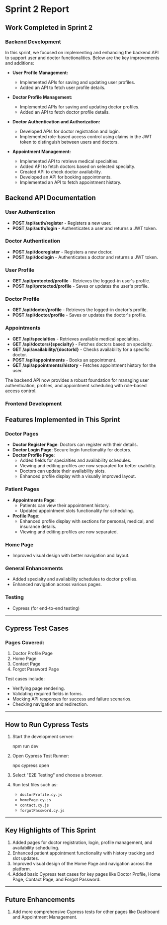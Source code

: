 # Sprint 2 Report

## Work Completed in Sprint 2

### Backend Development

In this sprint, we focused on implementing and enhancing the backend API to support user and doctor functionalities. Below are the key improvements and additions:

- **User Profile Management:**
  - Implemented APIs for saving and updating user profiles.
  - Added an API to fetch user profile details.

- **Doctor Profile Management:**
  - Implemented APIs for saving and updating doctor profiles.
  - Added an API to fetch doctor profile details.

- **Doctor Authentication and Authorization:**
  - Developed APIs for doctor registration and login.
  - Implemented role-based access control using claims in the JWT token to distinguish between users and doctors.

- **Appointment Management:**
  - Implemented API to retrieve medical specialties.
  - Added API to fetch doctors based on selected specialty.
  - Created API to check doctor availability.
  - Developed an API for booking appointments.
  - Implemented an API to fetch appointment history.

## Backend API Documentation

### User Authentication
- **POST /api/auth/register** - Registers a new user.
- **POST /api/auth/login** - Authenticates a user and returns a JWT token.

### Doctor Authentication
- **POST /api/docregister** - Registers a new doctor.
- **POST /api/doclogin** - Authenticates a doctor and returns a JWT token.

### User Profile
- **GET /api/protected/profile** - Retrieves the logged-in user's profile.
- **POST /api/protected/profile** - Saves or updates the user's profile.

### Doctor Profile
- **GET /api/doctor/profile** - Retrieves the logged-in doctor's profile.
- **POST /api/doctor/profile** - Saves or updates the doctor's profile.

### Appointments
- **GET /api/specialties** - Retrieves available medical specialties.
- **GET /api/doctors/{specialty}** - Fetches doctors based on specialty.
- **GET /api/availability/{doctorId}** - Checks availability for a specific doctor.
- **POST /api/appointments** - Books an appointment.
- **GET /api/appointments/history** - Fetches appointment history for the user.

The backend API now provides a robust foundation for managing user authentication, profiles, and appointment scheduling with role-based access control.

### Frontend Development

## **Features Implemented in This Sprint**

### **Doctor Pages**
- **Doctor Register Page**: Doctors can register with their details.
- **Doctor Login Page**: Secure login functionality for doctors.
- **Doctor Profile Page**:
  - Added fields for specialties and availability schedules.
  - Viewing and editing profiles are now separated for better usability.
  - Doctors can update their availability slots.
  - Enhanced profile display with a visually improved layout.

### **Patient Pages**
- **Appointments Page**:
  - Patients can view their appointment history.
  - Updated appointment slots functionality for scheduling.
- **Profile Page**:
  - Enhanced profile display with sections for personal, medical, and insurance details.
  - Viewing and editing profiles are now separated.

### **Home Page**
- Improved visual design with better navigation and layout.

### **General Enhancements**
- Added specialty and availability schedules to doctor profiles.
- Enhanced navigation across various pages.

### **Testing**
- Cypress (for end-to-end testing)

---

## **Cypress Test Cases**

### Pages Covered:
1. Doctor Profile Page
2. Home Page
3. Contact Page
4. Forgot Password Page

Test cases include:
- Verifying page rendering.
- Validating required fields in forms.
- Mocking API responses for success and failure scenarios.
- Checking navigation and redirection.

---

## **How to Run Cypress Tests**

1. Start the development server:
    
    npm run dev
    

2. Open Cypress Test Runner:
    
    npx cypress open
    

3. Select "E2E Testing" and choose a browser.

4. Run test files such as:
    - `doctorProfile.cy.js`
    - `homePage.cy.js`
    - `contact.cy.js`
    - `forgotPassword.cy.js`

---

## **Key Highlights of This Sprint**

1. Added pages for doctor registration, login, profile management, and availability scheduling.
2. Enhanced patient appointment functionality with history tracking and slot updates.
3. Improved visual design of the Home Page and navigation across the platform.
4. Added basic Cypress test cases for key pages like Doctor Profile, Home Page, Contact Page, and Forgot Password.

---

## **Future Enhancements**

1. Add more comprehensive Cypress tests for other pages like Dashboard and Appointment Management.

